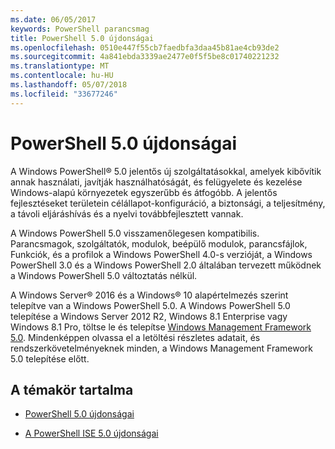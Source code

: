 ```yaml
---
ms.date: 06/05/2017
keywords: PowerShell parancsmag
title: PowerShell 5.0 újdonságai
ms.openlocfilehash: 0510e447f55cb7faedbfa3daa45b81ae4cb93de2
ms.sourcegitcommit: 4a841ebda3339ae2477e0f5f5be8c01740221232
ms.translationtype: MT
ms.contentlocale: hu-HU
ms.lasthandoff: 05/07/2018
ms.locfileid: "33677246"
---
```

# <a name="whats-new-with-powershell-50"></a>PowerShell 5.0 újdonságai
A Windows PowerShell® 5.0 jelentős új szolgáltatásokkal, amelyek kibővítik annak használati, javítják használhatóságát, és felügyelete és kezelése Windows-alapú környezetek egyszerűbb és átfogóbb.  A jelentős fejlesztéseket területein célállapot-konfiguráció, a biztonsági, a teljesítmény, a távoli eljáráshívás és a nyelvi továbbfejlesztett vannak.

A Windows PowerShell 5.0 visszamenőlegesen kompatibilis. Parancsmagok, szolgáltatók, modulok, beépülő modulok, parancsfájlok, Funkciók, és a profilok a Windows PowerShell 4.0-s verzióját, a Windows PowerShell 3.0 és a Windows PowerShell 2.0 általában tervezett működnek a Windows PowerShell 5.0 változtatás nélkül.

A Windows Server® 2016 és a Windows® 10 alapértelmezés szerint telepítve van a Windows PowerShell 5.0. A Windows PowerShell 5.0 telepítése a Windows Server 2012 R2, Windows 8.1 Enterprise vagy Windows 8.1 Pro, töltse le és telepítse [Windows Management Framework 5.0](https://go.microsoft.com/fwlink/?linkid=830436). Mindenképpen olvassa el a letöltési részletes adatait, és rendszerkövetelményeknek minden, a Windows Management Framework 5.0 telepítése előtt.

## <a name="in-this-topic"></a>A témakör tartalma

- [PowerShell 5.0 újdonságai](What-s-New-in-Windows-PowerShell-50.md)

- [A PowerShell ISE 5.0 újdonságai](What-s-New-in-the-PowerShell-50-ISE.md)

<!--
- New features in Windows PowerShell 4.0

- New features in Windows PowerShell 3.0
-->

